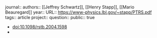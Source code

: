 journal::
authors:: [[Jeffrey Schwartz]], [[Henry Stapp]], [[Mario Beauregard]] 
year::
URL:: https://www-physics.lbl.gov/~stapp/PTRS.pdf
tags:: article
project::
question::
public:: true

- [doi:10.1098/rstb.2004.1598](https://www-physics.lbl.gov/~stapp/PTRS.pdf)
-